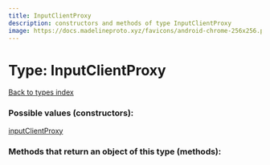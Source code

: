 ```yaml
---
title: InputClientProxy
description: constructors and methods of type InputClientProxy
image: https://docs.madelineproto.xyz/favicons/android-chrome-256x256.png
---
```

# Type: InputClientProxy  
[Back to types index](index.md)



### Possible values (constructors):

[inputClientProxy](../constructors/inputClientProxy.md)  



### Methods that return an object of this type (methods):



